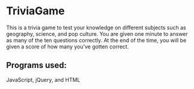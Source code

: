 # TriviaGame

This is a trivia game to test your knowledge on different subjects such as geography, science, and pop culture.  You are given one minute to answer as many of the ten questions correctly.  At the end of the time, you will be given a score of how many you've gotten correct.

## Programs used:
JavaScript, jQuery, and HTML
